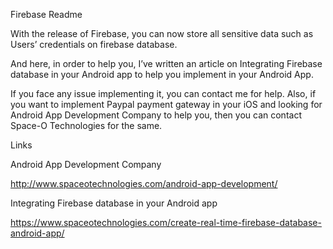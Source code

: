 Firebase Readme

With the release of Firebase, you can now store all sensitive data such as Users’ credentials on firebase database. 

And here, in order to help you, I’ve written an article on Integrating Firebase database in your Android app to help you implement in your Android App.

If you face any issue implementing it, you can contact me for help. Also, if you want to implement Paypal payment gateway in your iOS and looking for Android App Development Company to help you, then you can contact Space-O Technologies for the same.

Links

Android App Development Company

http://www.spaceotechnologies.com/android-app-development/


Integrating Firebase database in your Android app

https://www.spaceotechnologies.com/create-real-time-firebase-database-android-app/
